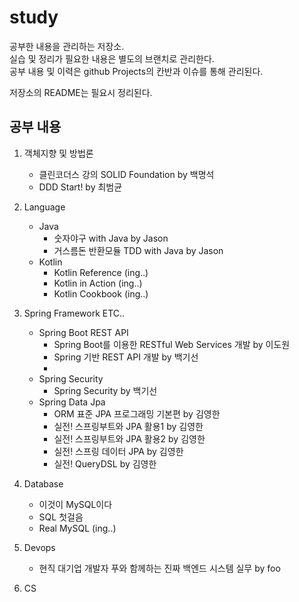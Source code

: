 # study
공부한 내용을 관리하는 저장소.  
실습 및 정리가 필요한 내용은 별도의 브랜치로 관리한다.  
공부 내용 및 이력은 github Projects의 칸반과 이슈를 통해 관리된다.

저장소의 README는 필요시 정리된다.


## 공부 내용
1. 객체지향 및 방법론
   * 클린코더스 강의 SOLID Foundation by 백명석
   * DDD Start! by 최범균


2. Language  
   * Java
     * 숫자야구 with Java by Jason
     * 거스름돈 반환모듈 TDD with Java by Jason 
   * Kotlin
     * Kotlin Reference (ing..)
     * Kotlin in Action (ing..)
     * Kotlin Cookbook (ing..)


3. Spring Framework ETC..
   * Spring Boot REST API
     * Spring Boot를 이용한 RESTful Web Services 개발 by 이도원
     * Spring 기반 REST API 개발 by 백기선
     * 
   * Spring Security
     * Spring Security by 백기선
   * Spring Data Jpa
     * ORM 표준 JPA 프로그래밍 기본편 by 김영한
     * 실전! 스프링부트와 JPA 활용1 by 김영한
     * 실전! 스프링부트와 JPA 활용2 by 김영한
     * 실전! 스프링 데이터 JPA by 김영한
     * 실전! QueryDSL by 김영한


4. Database
   * 이것이 MySQL이다
   * SQL 첫걸음
   * Real MySQL (ing..)


5. Devops
   * 현직 대기업 개발자 푸와 함께하는 진짜 백엔드 시스템 실무 by foo


6. CS
